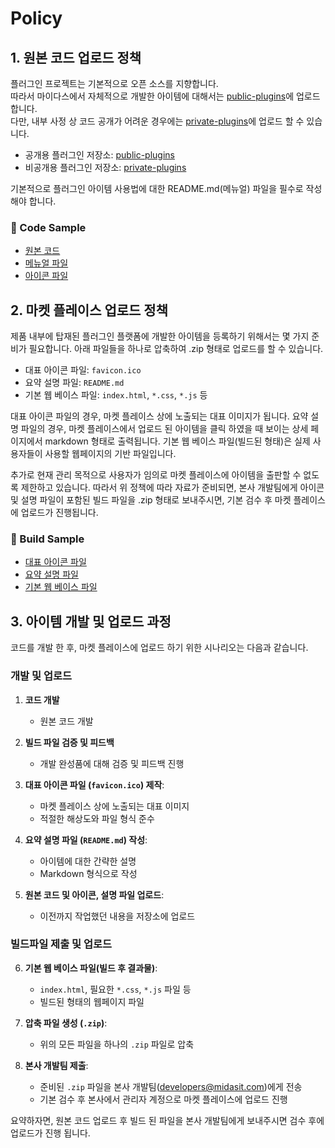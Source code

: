# Policy

## 1. 원본 코드 업로드 정책

플러그인 프로젝트는 기본적으로 오픈 소스를 지향합니다.  
따라서 마이다스에서 자체적으로 개발한 아이템에 대해서는 [public-plugins](https://github.com/midasit-dev/plugins)에 업로드 합니다.  
다만, 내부 사정 상 코드 공개가 어려운 경우에는 [private-plugins](https://github.com/MIDASIT-Co-Ltd/plugins)에 업로드 할 수 있습니다.

- 공개용 플러그인 저장소: [public-plugins](https://github.com/midasit-dev/plugins)
- 비공개용 플러그인 저장소: [private-plugins](https://github.com/MIDASIT-Co-Ltd/plugins)

기본적으로 플러그인 아이템 사용법에 대한 README.md(메뉴얼) 파일을 필수로 작성해야 합니다.

### 🧪 Code Sample
- [원본 코드](./projects/seismic-hazard-map)
- [메뉴얼 파일](./projects/seismic-hazard-map/public/README.md)
- [아이콘 파일](./projects/seismic-hazard-map/public/favicon.ico)

## 2. 마켓 플레이스 업로드 정책

제품 내부에 탑재된 플러그인 플랫폼에 개발한 아이템을 등록하기 위해서는 몇 가지 준비가 필요합니다. 아래 파일들을 하나로 압축하여 .zip 형태로 업로드를 할 수 있습니다.

- 대표 아이콘 파일: `favicon.ico`
- 요약 설명 파일: `README.md`
- 기본 웹 베이스 파일: `index.html`, `*.css`, `*.js` 등

대표 아이콘 파일의 경우, 마켓 플레이스 상에 노출되는 대표 이미지가 됩니다. 요약 설명 파일의 경우, 마켓 플레이스에서 업로드 된 아이템을 클릭 하였을 때 보이는 상세 페이지에서 markdown 형태로 출력됩니다. 기본 웹 베이스 파일(빌드된 형태)은 실제 사용자들이 사용할 웹페이지의 기반 파일입니다.

추가로 현재 관리 목적으로 사용자가 임의로 마켓 플레이스에 아이템을 출판할 수 없도록 제한하고 있습니다. 따라서 위 정책에 따라 자료가 준비되면, 본사 개발팀에게 아이콘 및 설명 파일이 포함된 빌드 파일을 .zip 형태로 보내주시면, 기본 검수 후 마켓 플레이스에 업로드가 진행됩니다.

### 🧪 Build Sample
- [대표 아이콘 파일](./docs/seismic-hazard-map/favicon.ico)
- [요약 설명 파일](./docs/seismic-hazard-map/README.md)
- [기본 웹 베이스 파일](./docs/seismic-hazard-map/)

## 3. 아이템 개발 및 업로드 과정

코드를 개발 한 후, 마켓 플레이스에 업로드 하기 위한 시나리오는 다음과 같습니다.

### 개발 및 업로드

1. **코드 개발**
	- 원본 코드 개발

2. **빌드 파일 검증 및 피드백**
	- 개발 완성품에 대해 검증 및 피드백 진행

3. **대표 아이콘 파일 (`favicon.ico`) 제작**:
   - 마켓 플레이스 상에 노출되는 대표 이미지
   - 적절한 해상도와 파일 형식 준수

4. **요약 설명 파일 (`README.md`) 작성**:
   - 아이템에 대한 간략한 설명
   - Markdown 형식으로 작성

5. **원본 코드 및 아이콘, 설명 파일 업로드**:
	- 이전까지 작업했던 내용을 저장소에 업로드

### 빌드파일 제출 및 업로드

6. **기본 웹 베이스 파일(빌드 후 결과물)**:
   - `index.html`, 필요한 `*.css`, `*.js` 파일 등
   - 빌드된 형태의 웹페이지 파일

7. **압축 파일 생성 (`.zip`)**:
   - 위의 모든 파일을 하나의 `.zip` 파일로 압축

8. **본사 개발팀 제출**:
   - 준비된 `.zip` 파일을 본사 개발팀(developers@midasit.com)에게 전송
   - 기본 검수 후 본사에서 관리자 계정으로 마켓 플레이스에 업로드 진행

요약하자면,
원본 코드 업로드 후 빌드 된 파일을 본사 개발팀에게 보내주시면 검수 후에 업로드가 진행 됩니다.
